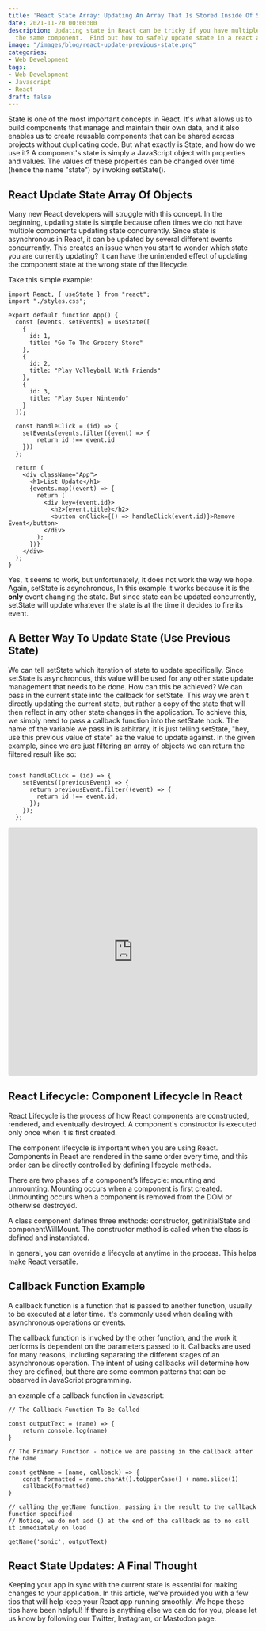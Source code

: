 ```yaml
---
title: 'React State Array: Updating An Array That Is Stored Inside Of State'
date: 2021-11-20 00:00:00
description: Updating state in React can be tricky if you have multiple handlers updating
  the same component.  Find out how to safely update state in a react application
image: "/images/blog/react-update-previous-state.png"
categories:
- Web Development
tags:
- Web Development
- Javascript
- React
draft: false
---
```


State is one of the most important concepts in React. It's what allows us to build components that manage and maintain their own data, and it also enables us to create reusable components that can be shared across projects without duplicating code. But what exactly is State, and how do we use it?
A component's state is simply a JavaScript object with properties and values. The values of these properties can be changed over time (hence the name "state") by invoking setState().

## React Update State Array Of Objects

Many new React developers will struggle with this concept. In the beginning, updating state is simple because often times we do not have multiple components updating state concurrently. Since state is asynchronous in React, it can be updated by several different events concurrently. This creates an issue when you start to wonder which state you are currently updating? It can have the unintended effect of updating the component state at the wrong state of the lifecycle.

Take this simple example:

```
import React, { useState } from "react";
import "./styles.css";

export default function App() {
  const [events, setEvents] = useState([
    {
      id: 1,
      title: "Go To The Grocery Store"
    },
    {
      id: 2,
      title: "Play Volleyball With Friends"
    },
    {
      id: 3,
      title: "Play Super Nintendo"
    }
  ]);

  const handleClick = (id) => {
    setEvents(events.filter((event) => {
        return id !== event.id
    }))
  };

  return (
    <div className="App">
      <h1>List Update</h1>
      {events.map((event) => {
        return (
          <div key={event.id}>
            <h2>{event.title}</h2>
            <button onClick={() => handleClick(event.id)}>Remove Event</button>
          </div>
        );
      })}
    </div>
  );
}
```

Yes, it seems to work, but unfortunately, it does not work the way we hope. Again, setState is asynchronous, In this example it works because it is the **only** event changing the state. But since state can be updated concurrently, setState will update whatever the state is at the time it decides to fire its event.

## A Better Way To Update State (Use Previous State)

We can tell setState which iteration of state to update specifically. Since setState is asynchronous, this value will be used for any other state update management that needs to be done. How can this be achieved? We can pass in the current state into the callback for setState. This way we aren't directly updating the current state, but rather a copy of the state that will then reflect in any other state changes in the application. To achieve this, we simply need to pass a callback function into the setState hook. The name of the variable we pass in is arbitrary, it is just telling setState, "hey, use this previous value of state" as the value to update against. In the given example, since we are just filtering an array of objects we can return the filtered result like so:

```

const handleClick = (id) => {
    setEvents((previousEvent) => {
      return previousEvent.filter((event) => {
        return id !== event.id;
      });
    });
  };

```

<iframe src="https://codesandbox.io/embed/black-bush-jjdqf?fontsize=14&hidenavigation=1&theme=dark"
     style="width:100%; height:500px; border:0; border-radius: 4px; overflow:hidden;"
     title="black-bush-jjdqf"
     allow="accelerometer; ambient-light-sensor; camera; encrypted-media; geolocation; gyroscope; hid; microphone; midi; payment; usb; vr; xr-spatial-tracking"
     sandbox="allow-forms allow-modals allow-popups allow-presentation allow-same-origin allow-scripts"
   ></iframe>

## React Lifecycle: Component Lifecycle In React

React Lifecycle is the process of how React components are constructed, rendered, and eventually destroyed.
A component's constructor is executed only once when it is first created.

The component lifecycle is important when you are using React. Components in React are rendered in the same order every time, and this order can be directly controlled by defining lifecycle methods.

There are two phases of a component’s lifecycle: mounting and unmounting. Mounting occurs when a component is first created. Unmounting occurs when a component is removed from the DOM or otherwise destroyed.

A class component defines three methods: constructor, getInitialState and componentWillMount. The constructor method is called when the class is defined and instantiated.

In general, you can override a lifecycle at anytime in the process. This helps make React versatile.

## Callback Function Example

A callback function is a function that is passed to another function, usually to be executed at a later time. It's commonly used when dealing with asynchronous operations or events.

The callback function is invoked by the other function, and the work it performs is dependent on the parameters passed to it. Callbacks are used for many reasons, including separating the different stages of an asynchronous operation. The intent of using callbacks will determine how they are defined, but there are some common patterns that can be observed in JavaScript programming.

an example of a callback function in Javascript:

```
// The Callback Function To Be Called

const outputText = (name) => {
    return console.log(name)
}

// The Primary Function - notice we are passing in the callback after the name

const getName = (name, callback) => {
    const formatted = name.charAt().toUpperCase() + name.slice(1)
    callback(formatted)
}

// calling the getName function, passing in the result to the callback function specified
// Notice, we do not add () at the end of the callback as to no call it immediately on load

getName('sonic', outputText)

```

## React State Updates: A Final Thought

Keeping your app in sync with the current state is essential for making changes to your application. In this article, we've provided you with a few tips that will help keep your React app running smoothly. We hope these tips have been helpful! If there is anything else we can do for you, please let us know by following our Twitter, Instagram, or Mastodon page.
